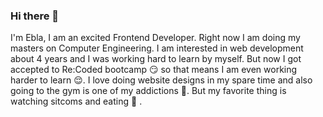 ### Hi there 👋

<!--
**pluviophillee/pluviophillee** is a ✨ _special_ ✨ repository because its `README.md` (this file) appears on your GitHub profile.

Here are some ideas to get you started:

- 🔭 I’m currently working on ...
- 🌱 I’m currently learning ...
- 👯 I’m looking to collaborate on ...
- 🤔 I’m looking for help with ...
- 💬 Ask me about ...
- 📫 How to reach me: ...
- 😄 Pronouns: ...
- ⚡ Fun fact: ...
-->
I'm Ebla, I am an excited Frontend Developer. Right now I am doing my masters on Computer Engineering. I am interested in web development about 4 years and I was working hard to learn by myself. But now I got accepted to Re:Coded bootcamp :smirk: so that means I am even working harder to learn :relieved:. I love doing website designs in my spare time and also going to the gym is one of my addictions :muscle:. But my favorite thing is watching sitcoms and eating :purple_heart:	. 
